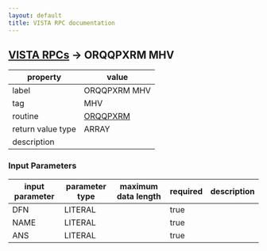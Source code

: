 ```yaml
---
layout: default
title: VISTA RPC documentation
---
```




## [VISTA RPCs](TableOfContent.md) &#8594; ORQQPXRM MHV 

 property | value 
--- | --- 
 label | ORQQPXRM MHV
 tag | MHV
 routine | [ORQQPXRM](http://code.osehra.org/dox/Routine_ORQQPXRM_source.html)
 return value type | ARRAY
 description | 

### Input Parameters

| input parameter | parameter type | maximum data length | required | description | 
| --- | --- | --- | --- | --- | 
| DFN | LITERAL |  | true |  | 
| NAME | LITERAL |  | true |  | 
| ANS | LITERAL |  | true |  | 